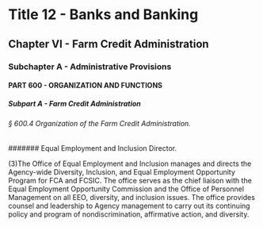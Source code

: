 
# Title 12 - Banks and Banking
## Chapter VI - Farm Credit Administration
### Subchapter A - Administrative Provisions
#### PART 600 - ORGANIZATION AND FUNCTIONS
##### Subpart A - Farm Credit Administration
###### § 600.4 Organization of the Farm Credit Administration.
####### Equal Employment and Inclusion Director.

(3)The Office of Equal Employment and Inclusion manages and directs the Agency-wide Diversity, Inclusion, and Equal Employment Opportunity Program for FCA and FCSIC. The office serves as the chief liaison with the Equal Employment Opportunity Commission and the Office of Personnel Management on all EEO, diversity, and inclusion issues. The office provides counsel and leadership to Agency management to carry out its continuing policy and program of nondiscrimination, affirmative action, and diversity.
